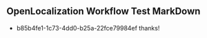 ## OpenLocalization Workflow Test MarkDown
* b85b4fe1-1c73-4dd0-b25a-22fce79984ef 
thanks!<!--HONumber=Mar16_HO2-->
